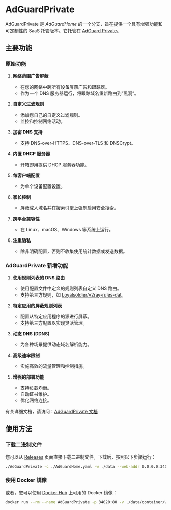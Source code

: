 # AdGuardPrivate

AdGuardPrivate 是 _AdGuardHome_ 的一个分支，旨在提供一个具有增强功能和可定制性的 SaaS 托管版本。它托管在 [AdGuard Private](https://adguardprivate.com)。

## 主要功能

### 原始功能

1. **网络范围广告屏蔽**

   - 在您的网络中跨所有设备屏蔽广告和跟踪器。
   - 作为一个 DNS 服务器运行，将跟踪域名重新路由到“黑洞”。

2. **自定义过滤规则**

   - 添加您自己的自定义过滤规则。
   - 监控和控制网络活动。

3. **加密 DNS 支持**

   - 支持 DNS-over-HTTPS、DNS-over-TLS 和 DNSCrypt。

4. **内置 DHCP 服务器**

   - 开箱即用提供 DHCP 服务器功能。

5. **每客户端配置**

   - 为单个设备配置设置。

6. **家长控制**

   - 屏蔽成人域名并在搜索引擎上强制启用安全搜索。

7. **跨平台兼容性**

   - 在 Linux、macOS、Windows 等系统上运行。

8. **注重隐私**
   - 除非明确配置，否则不收集使用统计数据或发送数据。

### AdGuardPrivate 新增功能

1. **使用规则列表的 DNS 路由**

   - 使用配置文件中定义的规则列表自定义 DNS 路由。
   - 支持第三方规则，如 [Loyalsoldier/v2ray-rules-dat](https://github.com/Loyalsoldier/v2ray-rules-dat)。

2. **特定应用的屏蔽规则列表**

   - 配置从特定应用程序的源进行屏蔽。
   - 支持第三方配置以实现灵活管理。

3. **动态 DNS (DDNS)**

   - 为各种场景提供动态域名解析能力。

4. **高级速率限制**

   - 实施高效的流量管理和控制措施。

5. **增强的部署功能**
   - 支持负载均衡。
   - 自动证书维护。
   - 优化网络连接。

有关详细文档，请访问：[AdGuardPrivate 文档](https://adguardprivate.com/docs/)

## 使用方法

### 下载二进制文件

您可以从 [Releases](https://github.com/AdGuardPrivate/AdGuardPrivate/releases) 页面直接下载二进制文件。下载后，按照以下步骤运行：

```bash
./AdGuardPrivate -c ./AdGuardHome.yaml -w ./data --web-addr 0.0.0.0:34020 --local-frontend --no-check-update --verbose
```

### 使用 Docker 镜像

或者，您可以使用 [Docker Hub](https://hub.docker.com/repository/docker/adguardprivate/adguardprivate) 上可用的 Docker 镜像：

```bash
docker run --rm --name AdGuardPrivate -p 34020:80 -v ./data/container/work:/opt/adguardhome/work -v ./data/container/conf:/opt/adguardhome/conf adguardprivate/adguardprivate:latest
```